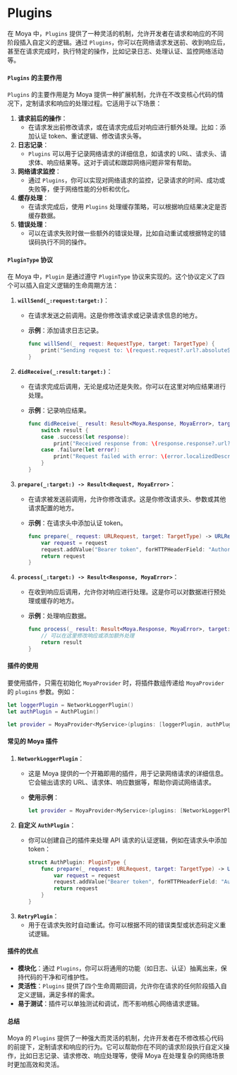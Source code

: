 # Plugins

在 Moya 中，`Plugins` 提供了一种灵活的机制，允许开发者在请求和响应的不同阶段插入自定义的逻辑。通过 `Plugins`，你可以在网络请求发送前、收到响应后，甚至在请求完成时，执行特定的操作，比如记录日志、处理认证、监控网络活动等。

#### `Plugins` 的主要作用

`Plugins` 的主要作用是为 Moya 提供一种扩展机制，允许在不改变核心代码的情况下，定制请求和响应的处理过程。它适用于以下场景：

1. **请求前后的操作**：
   * 在请求发出前修改请求，或在请求完成后对响应进行额外处理。比如：添加认证 token、重试逻辑、修改请求头等。
2. **日志记录**：
   * `Plugins` 可以用于记录网络请求的详细信息，如请求的 URL、请求头、请求体、响应结果等。这对于调试和跟踪网络问题非常有帮助。
3. **网络请求监控**：
   * 通过 `Plugins`，你可以实现对网络请求的监控，记录请求的时间、成功或失败等，便于网络性能的分析和优化。
4. **缓存处理**：
   * 在请求完成后，使用 `Plugins` 处理缓存策略，可以根据响应结果决定是否缓存数据。
5. **错误处理**：
   * 可以在请求失败时做一些额外的错误处理，比如自动重试或根据特定的错误码执行不同的操作。

#### `PluginType` 协议

在 Moya 中，`Plugin` 是通过遵守 `PluginType` 协议来实现的。这个协议定义了四个可以插入自定义逻辑的生命周期方法：

1. **`willSend(_:request:target:)`**：
   * 在请求发送之前调用。这是你修改请求或记录请求信息的地方。
   *   **示例**：添加请求日志记录。

       ```swift
       func willSend(_ request: RequestType, target: TargetType) {
           print("Sending request to: \(request.request?.url?.absoluteString ?? "")")
       }
       ```
2. **`didReceive(_:result:target:)`**：
   * 在请求完成后调用，无论是成功还是失败。你可以在这里对响应结果进行处理。
   *   **示例**：记录响应结果。

       ```swift
       func didReceive(_ result: Result<Moya.Response, MoyaError>, target: TargetType) {
           switch result {
           case .success(let response):
               print("Received response from: \(response.response?.url?.absoluteString ?? "")")
           case .failure(let error):
               print("Request failed with error: \(error.localizedDescription)")
           }
       }
       ```
3. **`prepare(_:target:) -> Result<Request, MoyaError>`**：
   * 在请求被发送前调用，允许你修改请求。这是你修改请求头、参数或其他请求配置的地方。
   *   **示例**：在请求头中添加认证 token。

       ```swift
       func prepare(_ request: URLRequest, target: TargetType) -> URLRequest {
           var request = request
           request.addValue("Bearer token", forHTTPHeaderField: "Authorization")
           return request
       }
       ```
4. **`process(_:target:) -> Result<Response, MoyaError>`**：
   * 在收到响应后调用，允许你对响应进行处理。这是你可以对数据进行预处理或缓存的地方。
   *   **示例**：处理响应数据。

       ```swift
       func process(_ result: Result<Moya.Response, MoyaError>, target: TargetType) -> Result<Moya.Response, MoyaError> {
           // 可以在这里修改响应或添加额外处理
           return result
       }
       ```

#### 插件的使用

要使用插件，只需在初始化 `MoyaProvider` 时，将插件数组传递给 `MoyaProvider` 的 `plugins` 参数。例如：

```swift
let loggerPlugin = NetworkLoggerPlugin()
let authPlugin = AuthPlugin()

let provider = MoyaProvider<MyService>(plugins: [loggerPlugin, authPlugin])
```

#### 常见的 Moya 插件

1. **`NetworkLoggerPlugin`**：
   * 这是 Moya 提供的一个开箱即用的插件，用于记录网络请求的详细信息。它会输出请求的 URL、请求体、响应数据等，帮助你调试网络请求。
   *   **使用示例**：

       ```swift
       let provider = MoyaProvider<MyService>(plugins: [NetworkLoggerPlugin()])
       ```
2. **自定义 `AuthPlugin`**：
   *   你可以创建自己的插件来处理 API 请求的认证逻辑，例如在请求头中添加 token：

       ```swift
       struct AuthPlugin: PluginType {
           func prepare(_ request: URLRequest, target: TargetType) -> URLRequest {
               var request = request
               request.addValue("Bearer token", forHTTPHeaderField: "Authorization")
               return request
           }
       }
       ```
3. **`RetryPlugin`**：
   * 用于在请求失败时自动重试。你可以根据不同的错误类型或状态码定义重试逻辑。

#### 插件的优点

* **模块化**：通过 `Plugins`，你可以将通用的功能（如日志、认证）抽离出来，保持代码的干净和可维护性。
* **灵活性**：`Plugins` 提供了四个生命周期回调，允许你在请求的任何阶段插入自定义逻辑，满足多样的需求。
* **易于测试**：插件可以单独测试和调试，而不影响核心网络请求逻辑。

#### 总结

Moya 的 `Plugins` 提供了一种强大而灵活的机制，允许开发者在不修改核心代码的前提下，定制请求和响应的行为。它可以帮助你在不同的请求阶段执行自定义操作，比如日志记录、请求修改、响应处理等，使得 Moya 在处理复杂的网络场景时更加高效和灵活。
